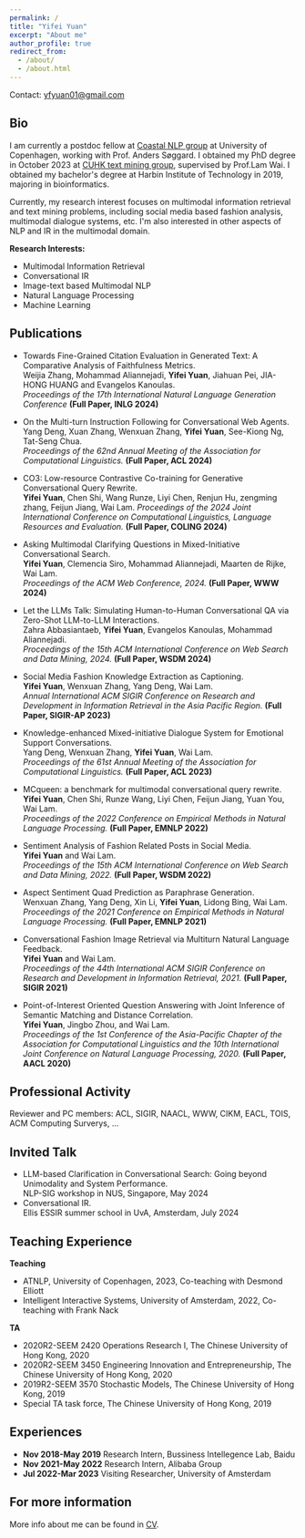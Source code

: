 ```yaml
---
permalink: /
title: "Yifei Yuan"
excerpt: "About me"
author_profile: true
redirect_from: 
  - /about/
  - /about.html
---
```


Contact: yfyuan01@gmail.com

## Bio
I am currently a postdoc fellow at [Coastal NLP group](https://coastalcph.github.io/) at University of Copenhagen, working with Prof. Anders Søggard. I obtained my PhD degree in October 2023 at [CUHK text mining group](https://www1.se.cuhk.edu.hk/~textmine/), supervised by Prof.Lam Wai. I obtained my bachelor's degree at Harbin Institute of Technology in 2019, majoring in bioinformatics.

Currently, my research interest focuses on multimodal information retrieval and text mining problems, including social media based fashion analysis, multimodal dialogue systems, etc. I'm also interested in other aspects of NLP and IR in the multimodal domain. 

<b>Research Interests:</b>
* Multimodal Information Retrieval
* Conversational IR
* Image-text based Multimodal NLP
* Natural Language Processing
* Machine Learning


<!-- <b>Research Highlights:</b>
* Development of [spectral transformation](https://doi.org/10.1029/2019WR026962) and its [application](https://doi.org/10.1016/j.jhydrol.2021.126816) in hydro-climatology
* An open-source tool for improved system modelling: [Wavelet System Prediction (WASP)](https://doi.org/10.1016/j.envsoft.2020.104907)
* Quantification of future changes in drought and [agricultural production](https://doi.org/10.1007/s00704-018-2617-z) under global warming
* Development of [index-based drought insurance](https://doi.org/10.1108/AFR-02-2020-0020) for disaster risk transfer -->

## Publications
* Towards Fine-Grained Citation Evaluation in Generated Text: A Comparative Analysis of Faithfulness Metrics.   
Weijia Zhang, Mohammad Aliannejadi, **Yifei Yuan**, Jiahuan Pei, JIA-HONG HUANG and Evangelos Kanoulas.   
*Proceedings of the 17th International Natural Language Generation Conference* **(Full Paper, INLG 2024)**

* On the Multi-turn Instruction Following for Conversational Web Agents.   
Yang Deng, Xuan Zhang, Wenxuan Zhang, **Yifei Yuan**, See-Kiong Ng, Tat-Seng Chua.   
*Proceedings of the 62nd Annual Meeting of the Association for Computational Linguistics.* **(Full Paper, ACL 2024)**

* CO3: Low-resource Contrastive Co-training for Generative Conversational Query Rewrite.   
**Yifei Yuan**, Chen Shi, Wang Runze, Liyi Chen, Renjun Hu, zengming zhang, Feijun Jiang, Wai Lam.
*Proceedings of the 2024 Joint International Conference on Computational Linguistics, Language Resources and Evaluation.* **(Full Paper, COLING 2024)**

* Asking Multimodal Clarifying Questions in Mixed-Initiative Conversational Search.   
**Yifei Yuan**, Clemencia Siro, Mohammad Aliannejadi, Maarten de Rijke, Wai Lam.   
*Proceedings of the ACM Web Conference, 2024.* **(Full Paper, WWW 2024)**

* Let the LLMs Talk: Simulating Human-to-Human Conversational QA via Zero-Shot LLM-to-LLM Interactions.   
Zahra Abbasiantaeb, **Yifei Yuan**, Evangelos Kanoulas, Mohammad Aliannejadi.   
*Proceedings of the 15th ACM International Conference on Web Search and Data Mining, 2024.* **(Full Paper, WSDM 2024)**

* Social Media Fashion Knowledge Extraction as Captioning.  
**Yifei Yuan**, Wenxuan Zhang, Yang Deng, Wai Lam.  
*Annual International ACM SIGIR Conference on Research and Development in Information Retrieval in the Asia Pacific Region.* **(Full Paper, SIGIR-AP  2023)**

* Knowledge-enhanced Mixed-initiative Dialogue System for Emotional Support Conversations.  
Yang Deng, Wenxuan Zhang, **Yifei Yuan**, Wai Lam.  
*Proceedings of the 61st Annual Meeting of the Association for Computational Linguistics.* **(Full Paper, ACL 2023)**

* MCqueen: a benchmark for multimodal conversational query rewrite.  
**Yifei Yuan**, Chen Shi, Runze Wang, Liyi Chen, Feijun Jiang, Yuan You, Wai Lam.  
*Proceedings of the 2022 Conference on Empirical Methods in Natural Language Processing.* **(Full Paper, EMNLP 2022)**

* Sentiment Analysis of Fashion Related Posts in Social Media.    
**Yifei Yuan** and Wai Lam.   
*Proceedings of the 15th ACM International Conference on Web Search and Data Mining, 2022.* **(Full Paper, WSDM 2022)**

* Aspect Sentiment Quad Prediction as Paraphrase Generation.  
Wenxuan Zhang, Yang Deng, Xin Li, **Yifei Yuan**, Lidong Bing, Wai Lam.  
*Proceedings of the 2021 Conference on Empirical Methods in Natural Language Processing.* **(Full Paper, EMNLP 2021)**


* Conversational Fashion Image Retrieval via Multiturn Natural Language Feedback.  
**Yifei Yuan** and Wai Lam.  
*Proceedings of the 44th International ACM SIGIR Conference on Research and Development in Information Retrieval, 2021.*  **(Full Paper, SIGIR 2021)**

* Point-of-Interest Oriented Question Answering with Joint Inference of Semantic Matching and Distance Correlation.  
**Yifei Yuan**, Jingbo Zhou, and Wai Lam.  
*Proceedings of the 1st Conference of the Asia-Pacific Chapter of the Association for Computational Linguistics and the 10th International Joint Conference on Natural Language Processing, 2020.* **(Full Paper, AACL 2020)**

## Professional Activity
Reviewer and PC members: ACL, SIGIR, NAACL, WWW, CIKM, EACL, TOIS, ACM Computing Surverys, ...

## Invited Talk
* LLM-based Clarification in Conversational Search: Going beyond Unimodality and System Performance.  
NLP-SIG workshop in NUS, Singapore, May 2024
* Conversational IR.  
Ellis ESSIR summer school in UvA, Amsterdam, July 2024

## Teaching Experience
**Teaching**
* ATNLP, University of Copenhagen, 2023, Co-teaching with Desmond Elliott
* Intelligent Interactive Systems, University of Amsterdam, 2022, Co-teaching with Frank Nack

**TA**
* 2020R2-SEEM 2420 Operations Research I, The Chinese University of Hong Kong, 2020
* 2020R2-SEEM 3450 Engineering Innovation and Entrepreneurship,  The Chinese University of Hong Kong, 2020
* 2019R2-SEEM 3570 Stochastic Models, The Chinese University of Hong Kong, 2019
* Special TA task force, The Chinese University of Hong Kong, 2019


## Experiences
* **Nov 2018-May 2019** Research Intern, Bussiness Intellegence Lab, Baidu
* **Nov 2021-May 2022** Research Intern, Alibaba Group
* **Jul 2022-Mar 2023** Visiting Researcher, University of Amsterdam


[//]: # (## Honors & Awards)

[//]: # (* National Scholarship for Undergraduate Students, 2016)

[//]: # (* Second Prize of People's Scholarship, 2016 & 2017)

[//]: # (* SIGIR Student Grant, 2021)

[//]: # (* SIGIR Student Grant, 2022)

## For more information
More info about me can be found in [CV](https://drive.google.com/file/d/1e_DGE5ln-HdYYc8Ncgk4Lmi8hB5GfNrk/view?usp=sharing).
